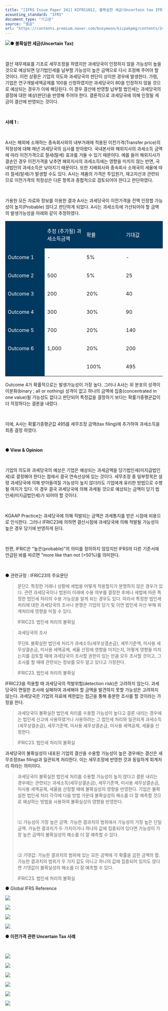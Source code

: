 ```yaml
---
title: "[IFRS Issue Paper 241] KIFRS1012, 불확실한 세금(Uncertain tax IFRIC23) 회계처리 ①"
acounting_standard: "IFRS"
document_type: "기고문"
source: "엘곰"
url: "https://contents.premium.naver.com/busymoon/kicpakpmg/contents/240930160915021ay"
---
```

![](https://n2.news.naver.com/l.gif?type=content)**● 불확실한 세금(Uncertain Tax)**

​

결산 재무제표를 기초로 세무조정을 하였지만 과세당국이 인정하지 않을 가능성이 높을 것으로 예상되면 당기법인세를 납부할 가능성이 높은 금액으로 다시 조정해 주어야 할 것이다. 이런 상황은 기업의 의도와 과세당국의 판단이 상이한 경우에 발생한다. 가령, 기업은 연구개발세액공제를 100을 신청하였지만 과세당국이 80을 인정하지 않을 것으로 예상되는 경우가 이에 해당된다. 이 경우 결산에 반영할 납부할 법인세는 과세당국의 결정에 대한 예상(판단)을 반영해 주어야 한다. 결론적으로 과세당국에 의해 인정될 세금이 결산에 반영되는 것이다.

​

**사례 1 :**

​

A사는 해외에 소재하는 종속회사와의 내부거래에 적용된 이전가격(Transfer price)의 적정성에 대해 매년 과세당국의 심사를 받아왔다. 국내본사와 해외지사의 과세소득 금액에 따라 이전가격으로 절세(탈세) 효과를 거둘 수 있기 때문이다. 예를 들어 해외지사가 결손인 경우 이전가격을 낮추면 해외지사의 과세소득에는 영향을 미치지 않는 반면, 국내법인의 과세소득은 낮아지기 때문이다. 또한 지배회사와 종속회사 소재국의 세율에 따라 절세(탈세)가 발생할 수도 있다. A사는 제품의 가격은 투입원가, 재고자산과 관련되므로 이전가격의 적정성은 다른 항목과 종합적으로 검토되어야 한다고 판단하였다.

​

가용한 모든 자료와 정보를 이용한 결과 A사는 과세당국이 이전가격을 전액 인정할 가능성이 높지(Probable) 않다고 판단하게 되었다. A사는 과세소득에 가산되어야 할 금액의 발생가능성을 아래와 같이 추정하였다.

<table style=""><tbody><tr><td colspan="1" rowspan="1" style="width: 25.0%; height: 43.0px;  background-color: #003960;"><div><p style=""><span style="color:#ffffff;">​</span></p></div></td><td colspan="1" rowspan="1" style="width: 25.0%; height: 43.0px;  background-color: #003960;"><div><p style=""><span style="color:#ffffff;">추정 (추가될) 과세소득금액</span></p></div></td><td colspan="1" rowspan="1" style="width: 25.0%; height: 43.0px;  background-color: #003960;"><div><p style=""><span style="color:#ffffff;">확률</span></p></div></td><td colspan="1" rowspan="1" style="width: 25.0%; height: 43.0px;  background-color: #003960;"><div><p style=""><span style="color:#ffffff;">기대값</span></p></div></td></tr><tr><td colspan="1" rowspan="1" style="width: 25.0%; height: 21.5px;  background-color: #003960;"><div><p style=""><span style="color:#ffffff;">Outcome 1</span></p></div></td><td colspan="1" rowspan="1" style="width: 25.0%; height: 21.5px;  "><div><p style=""><span style="">-</span></p></div></td><td colspan="1" rowspan="1" style="width: 25.0%; height: 21.5px;  "><div><p style=""><span style="">5%</span></p></div></td><td colspan="1" rowspan="1" style="width: 25.0%; height: 21.5px;  "><div><p style=""><span style="">-</span></p></div></td></tr><tr><td colspan="1" rowspan="1" style="width: 25.0%; height: 21.5px;  background-color: #003960;"><div><p style=""><span style="color:#ffffff;">Outcome 2</span></p></div></td><td colspan="1" rowspan="1" style="width: 25.0%; height: 21.5px;  "><div><p style=""><span style="">500</span></p></div></td><td colspan="1" rowspan="1" style="width: 25.0%; height: 21.5px;  "><div><p style=""><span style="">5%</span></p></div></td><td colspan="1" rowspan="1" style="width: 25.0%; height: 21.5px;  "><div><p style=""><span style="">25</span></p></div></td></tr><tr><td colspan="1" rowspan="1" style="width: 25.0%; height: 10.75px;  background-color: #003960;"><div><p style=""><span style="color:#ffffff;">Outcome 3</span></p></div></td><td colspan="1" rowspan="1" style="width: 25.0%; height: 10.75px;  "><div><p style=""><span style="">200</span></p></div></td><td colspan="1" rowspan="1" style="width: 25.0%; height: 10.75px;  "><div><p style=""><span style="">20%</span></p></div></td><td colspan="1" rowspan="1" style="width: 25.0%; height: 10.75px;  "><div><p style=""><span style="">40</span></p></div></td></tr><tr><td colspan="1" rowspan="1" style="width: 25.0%; height: 10.75px;  background-color: #003960;"><div><p style=""><span style="color:#ffffff;">Outcome 4</span></p></div></td><td colspan="1" rowspan="1" style="width: 25.0%; height: 10.75px;  "><div><p style=""><span style="">300</span></p></div></td><td colspan="1" rowspan="1" style="width: 25.0%; height: 10.75px;  "><div><p style=""><span style="">30%</span></p></div></td><td colspan="1" rowspan="1" style="width: 25.0%; height: 10.75px;  "><div><p style=""><span style="">90</span></p></div></td></tr><tr><td colspan="1" rowspan="1" style="width: 25.0%; height: 10.75px;  background-color: #003960;"><div><p style=""><span style="color:#ffffff;">Outcome 5</span></p></div></td><td colspan="1" rowspan="1" style="width: 25.0%; height: 10.75px;  "><div><p style=""><span style="">700</span></p></div></td><td colspan="1" rowspan="1" style="width: 25.0%; height: 10.75px;  "><div><p style=""><span style="">20%</span></p></div></td><td colspan="1" rowspan="1" style="width: 25.0%; height: 10.75px;  "><div><p style=""><span style="">140</span></p></div></td></tr><tr><td colspan="1" rowspan="1" style="width: 25.0%; height: 5.38px;  background-color: #003960;"><div><p style=""><span style="color:#ffffff;">Outcome 6</span></p></div></td><td colspan="1" rowspan="1" style="width: 25.0%; height: 5.38px;  "><div><p style=""><span style="">1,000</span></p></div></td><td colspan="1" rowspan="1" style="width: 25.0%; height: 5.38px;  "><div><p style=""><span style="">20%</span></p></div></td><td colspan="1" rowspan="1" style="width: 25.0%; height: 5.38px;  "><div><p style=""><span style="">200</span></p></div></td></tr><tr><td colspan="1" rowspan="1" style="width: 25.0%; height: 5.37px;  background-color: #003960;"><div><p style=""><span style="color:#ffffff;">​</span></p></div></td><td colspan="1" rowspan="1" style="width: 25.0%; height: 5.37px;  "></td><td colspan="1" rowspan="1" style="width: 25.0%; height: 5.37px;  "><div><p style=""><span style="">100%</span></p></div></td><td colspan="1" rowspan="1" style="width: 25.0%; height: 5.37px;  "><div><p style=""><span style="">495</span></p></div></td></tr></tbody></table>

Outcome 4가 확률적으로는 발생가능성이 가장 높다. 그러나 A사는 위 분포의 성격이 이분화(binary ; all or nothing) 성격이 없고 하나의 금액에 집중(concentrated in one value)될 가능성도 없다고 판단되어 특정값을 결정하기 보다는 확률가중평균값이 더 적정하다는 결론을 내렸다.

​

이에, A사는 확률가증평균값 495를 세무조정 금액(tax filing)에 추가하여 과세소득을 최종 결정 하였다.

​

**● View & Opinion**

**​**

기업의 의도와 과세당국의 예상은 기업은 예상되는 과세금액을 당기법인세(미지급법인세)로 결정해야 한다는 점에서 결국 연속선상에 있는 것이다. 세무조정 중 일부항목은 설령 과세당국에 의해 받아들여질 가능성이 높지 않더라도 기업에게 유리한 방법으로 수행될 여지가 있다. 이 경우 결국 과세당국에 의해 과세될 것으로 예상되는 금액이 당기 법인세(미지급법인세)가 되어야 할 것이다.

​

KGAAP Practice는 과세당국에 의해 적발되는 금액은 과세통지를 받은 시점에 비용으로 인식한다. 그러나 IFRIC23에 의하면 결산시점에 과세당국에 의해 적발될 가능성이 높은 경우 당기에 반영하게 된다.

​

한편, IFRIC은 "높은(probable)"의 의미를 정의하지 않았지만 IFRS의 다른 기준서에 언급된 바를 따르면 "more like than not (>50%)를 의미한다.

​

● 관련규정 : IFRIC23의 주요문단

> 문단2. 특정한 거래나 상황에 세법을 어떻게 적용할지가 분명하지 않은 경우가 있다. 관련 과세당국이나 법원이 미래에 수용 여부를 결정한 후에나 세법에 따른 특정한 법인세 처리의 수용 가능성을 알게 되는 경우도 있다. 따라서 특정한 법인세 처리에 대한 과세당국의 조사나 분쟁은 기업의 당기 및 이연 법인세 자산·부채 회계처리에 영향을 미칠 수 있다.
> 
> IFRIC23. 법인세 처리의 불확실

> 과세당국의 조사
> 
> 무단8. 불확실한 법인세 처리가 과세소득(세무상결손금), 세무기준액, 미사용 세무상결손금, 미사용 세액공제, 세율 산정에 영향을 미치는지, 어떻게 영향을 미치는지를 검토할 때에 과세당국이 조사할 권한이 있는 만큼 모두 조사할 것이고, 그 조사를 할 때에 관련되는 정보를 모두 알고 있다고 가정한다.
> 
> IFRIC23. 법인세 처리의 불확실

IFRIC23을 적용할 때 과세당국의 적발위험(detection risk)은 고려하지 않는다. 과세당국이 면밀한 조사에 실패하여 과세해야 할 금액을 발견하지 못할 가능성은 고려하지 않는다. 과세당국은 기업의 자료에 제한없는 접근을 통해 충분한 조사를 할 것이라는 가정을 한다.

> 과세당국이 불확실한 법인세 처리를 수용할 가능성이 높다고 결론 내리는 경우에는 법인세 신고에 사용하였거나 사용하려는 그 법인세 처리와 일관되게 과세소득(세무상결손금), 세무기준액, 미사용 세무상결손금, 미사용 세액공제, 세율을 산정한다.
> 
> IFRIC23. 법인세 처리의 불확실

과세당국이 불확실성이 내포된 기업의 결산을 수용할 가능성이 높은 경우에는 결산은 세무조정(tax filing)과 일관되게 처리한다. 이는 세무조정에 반영한 것과 동일하게 회계처리 하라는 의미이다.

> 과세당국이 불확실한 법인세 처리를 수용할 가능성이 높지 않다고 결론 내리는 경우에는 관련되는 과세소득(세무상결손금), 세무기준액, 미사용 세무상결손금, 미사용 세액공제, 세율을 산정할 때에 불확실성의 영향을 반영한다. 기업은 불확실한 법인세 처리 각각에 다음 방법 가운데 불확실성의 해소를 더 잘 예측할 것으로 예상하는 방법을 사용하여 불확실성의 영향을 반영한다.
> 
> ​
> 
> ⑴ 가능성이 가장 높은 금액: 가능한 결과치의 범위에서 가능성이 가장 높은 단일 금액. 가능한 결과치가 두 가지이거나 하나의 값에 집중되어 있다면 가능성이 가장 높은 금액이 불확실성의 해소를 더 잘 예측할 수 있다.
> 
> ​
> 
> ⑵ 기댓값: 가능한 결과치의 범위에 있는 모든 금액에 각 확률을 곱한 금액의 합. 가능한 결과치의 범위가 두 가지 값도 아니고 하나의 값에 집중되어 있지도 않다면 기댓값이 불확실성의 해소를 더 잘 예측할 수 있다.
> 
> IFRIC23. 법인세 처리의 불확실

● Global IFRS Reference

![](https://scs-phinf.pstatic.net/MjAyNDA5MzBfODkg/MDAxNzI3NjgyODM4ODgw._WkISOERNr_7xpWdeH4GL4xBuSqZBwASK9Q7mLuzAIEg.OsY-yRxnjfYjl0TSZOnwaexjtMFMnIQnOVMb8bvaWm8g.PNG/image.png?type=w800)

![](https://scs-phinf.pstatic.net/MjAyNDA5MzBfODQg/MDAxNzI3NjgyOTU1MDQ1.f2Xr1NlceSUxSc8c4TjpWmPaE-B8-Tw86p4VJvnuyrwg.yYRrrcNZWRKAEcgGP9MwHsNahJvuW4733Z2wf9hZ_qUg.PNG/image.png?type=w800)

![](https://scs-phinf.pstatic.net/MjAyNDA5MzBfMjY0/MDAxNzI3NjgyOTk4NjQ1.bVS7NTyzPtbi31BIOeSwfwgnbgSNgTv1D1mkE-3v6S0g.km-apocCWHu5sEHObyckq097wtAmzRyMFtTWnB9GNBQg.PNG/image.png?type=w800)

![](https://scs-phinf.pstatic.net/MjAyNDA5MzBfMjI2/MDAxNzI3NjgzMDQ4NzMx.T-JQLbv5fPSX54niq4DjFhnoJOImhmCP96hrecYcrKIg.pMogxX5RGZMqgbvuo8w5148yei7HPN4rbs97zF39_T4g.PNG/image.png?type=w800)

**● 이전가격 관련 Uncertain Tax 사례**

**​**

![](https://scs-phinf.pstatic.net/MjAyNDA5MzBfOCAg/MDAxNzI3NjgzMzQwMTUx.kjvgz43WB_SpnZq5Pb2EXr0p0oaJKEL2bFr9vCR6kSwg.I5yh_v-dtG5Slsn2pSM7z1Dn0A-uTYEMd8P2pxrfM4Ig.PNG/image.png?type=w800)

![](https://scs-phinf.pstatic.net/MjAyNDA5MzBfMjAg/MDAxNzI3NjgzMzc0Mjkw.jq0eFDk8t9qkqa9WF2gUdN1t2-3C7fC3zuUe80GgrGYg.Feo0x_ZDcNBqxZUXqwuiKs4lL77KMrlKFt7-3O5-YHIg.PNG/image.png?type=w800)

![](https://scs-phinf.pstatic.net/MjAyNDA5MzBfNzgg/MDAxNzI3NjgzNDE2NzYz.8srhLH5Hew6dDEF332SJeNkCDkjJrgq54RY6Yvka65Ag.nom6NvKZRPIBSENQ4adFHnWkrzQm6j9qsmgmGBafNGQg.PNG/image.png?type=w800)

![](https://scs-phinf.pstatic.net/MjAyNDA5MzBfNjcg/MDAxNzI3NjgzNDc3OTg5.PigKUPp9mO10jViEzmouL1SL5qFfzy27kfLWIYc4d64g.98VyVElVEjhIii7w0SgKizRMq3qAYEkT3sEi-2lM2hMg.PNG/image.png?type=w800)

![](https://scs-phinf.pstatic.net/MjAyNDA5MzBfMjc1/MDAxNzI3NjgzNTAyMTA5.wT2LKpcz_3hUo2wOqfKGe964XCT06VzvkP9J8Q73QaQg.ORdE-kom5CRrdRJVDpvUKAx5kktTi0FBnNdV4eEJeukg.PNG/image.png?type=w800)

[![](https://storep-phinf.pstatic.net/cafe_004/original_7.png?type=p50_50)](https://contents.premium.naver.com/busymoon/kicpakpmg/contents/#)

**​**